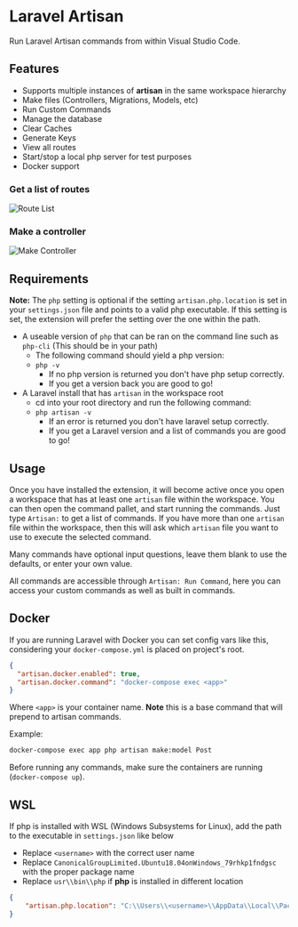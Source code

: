 # Laravel Artisan

Run Laravel Artisan commands from within Visual Studio Code.

## Features

* Supports multiple instances of **artisan** in the same workspace hierarchy
* Make files (Controllers, Migrations, Models, etc)
* Run Custom Commands
* Manage the database
* Clear Caches
* Generate Keys
* View all routes
* Start/stop a local php server for test purposes
* Docker support

### Get a list of routes

![Route List](https://github.com/TheColorRed/vscode-laravel-artisan/raw/HEAD/./images/screens/route-list.gif)

### Make a controller

![Make Controller](https://github.com/TheColorRed/vscode-laravel-artisan/raw/HEAD/./images/screens/make-controller.gif)

## Requirements

**Note:** The `php` setting is optional if the setting `artisan.php.location` is set in your `settings.json` file and points to a valid php executable. If this setting is set, the extension will prefer the setting over the one within the path.

* A useable version of `php` that can be ran on the command line such as `php-cli` (This should be in your path)
    * The following command should yield a php version:
    * `php -v`
        * If no php version is returned you don't have php setup correctly.
        * If you get a version back you are good to go!
* A Laravel install that has `artisan` in the workspace root
    * cd into your root directory and run the following command:
    * `php artisan -v`
        * If an error is returned you don't have laravel setup correctly.
        * If you get a Laravel version and a list of commands you are good to go!

## Usage

Once you have installed the extension, it will become active once you open a workspace that has at least one `artisan` file within the workspace.
You can then open the command pallet, and start running the commands.
Just type `Artisan:` to get a list of commands. If you have more than one `artisan` file within the workspace, then this will ask which `artisan` file you want to use to execute the selected command.

Many commands have optional input questions, leave them blank to use the defaults, or enter your own value.

All commands are accessible through `Artisan: Run Command`, here you can access your custom commands as well as built in commands.

## Docker

If you are running Laravel with Docker you can set config vars like this, considering your `docker-compose.yml` is placed on project's root.

```json
{
  "artisan.docker.enabled": true,
  "artisan.docker.command": "docker-compose exec <app>"
}
```

Where `<app>` is your container name. **Note** this is a base command that will prepend to artisan commands.

Example:

```sh
docker-compose exec app php artisan make:model Post
```

Before running any commands, make sure the containers are running (`docker-compose up`).


## WSL

If php is installed with WSL (Windows Subsystems for Linux), add the path to the executable in `settings.json` like below

* Replace `<username>` with the correct user name
* Replace `CanonicalGroupLimited.Ubuntu18.04onWindows_79rhkp1fndgsc` with the proper package name
* Replace `usr\\bin\\php` if **php** is installed in different location

```json
{
    "artisan.php.location": "C:\\Users\\<username>\\AppData\\Local\\Packages\\CanonicalGroupLimited.Ubuntu18.04onWindows_79rhkp1fndgsc\\LocalState\\rootfs\\usr\\bin\\php"
}
```